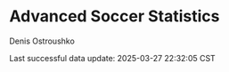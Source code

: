 # Advanced Soccer Statistics
Denis Ostroushko

<!-- gfm -->

Last successful data update: 2025-03-27 22:32:05 CST
